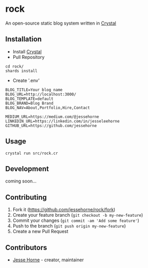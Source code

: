 # rock

An open-source static blog system written in [Crystal](https://crystal-lang.org/)

## Installation

* Install [Crystal](https://crystal-lang.org/docs/installation/)
* Pull Repository

```
cd rock/
shards install
```

* Create '.env'

```
BLOG_TITLE=Your blog name
BLOG_URL=http://localhost:3000/
BLOG_TEMPLATE=default
BLOG_BRAND=Blog Brand
BLOG_NAV=About,Portfolio,Hire,Contact

MEDIUM_URL=https://medium.com/@jessehorne
LINKEDIN_URL=https://linkedin.com/in/jesseleehorne
GITHUB_URL=https://github.com/jessehorne
```


## Usage

```
crystal run src/rock.cr
```

## Development

coming soon...

## Contributing

1. Fork it (<https://github.com/jessehorne/rock/fork>)
2. Create your feature branch (`git checkout -b my-new-feature`)
3. Commit your changes (`git commit -am 'Add some feature'`)
4. Push to the branch (`git push origin my-new-feature`)
5. Create a new Pull Request

## Contributors

- [Jesse Horne](https://github.com/jessehorne) - creator, maintainer
